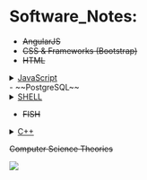 # Software_Notes:
- ~~AngularJS~~
- ~~CSS & Frameworks (Bootstrap)~~
- ~~HTML~~
<details><summary><a href="https://github.com/lil-code/Software_Notes/blob/master/JavaScript/README.md">JavaScript</a></summary>
  <ul>
  <h5><a href="https://github.com/lil-code/Software_Notes/tree/master/JavaScript/JQuery">$JQuery</a></h5>
  <h5><a href="https://github.com/lil-code/Software_Notes/tree/master/Node.js/README.md">Node.js</a></h5>
  <h5><a href="https://github.com/lil-code/Software_Notes/blob/master/Node.js/modules/bcrypt_notes.md">Node Modules</a></h5>
  <h5><a href="https://github.com/lil-code/Software_Notes/blob/master/Node.js/express.js/express_notes.md">Express.js</a></h5>
  <h5><a href="https://github.com/lil-code/Software_Notes/blob/master/Node.js/Knex.js/knex_notes.md">Knex.js</a></h5>

  </ul>
  </details>
- ~~PostgreSQL~~
<details><summary><a href="https://github.com/lil-code/Software_Notes/tree/master/Shell/README.md">SHELL</a></summary>
<ul>
<h5><a href=" https://github.com/lil-code/Software_Notes/blob/master/Shell/shell_array_operators.md">ARRAY OPERATIONS</a></h5>
<h5><a href="https://github.com/lil-code/Software_Notes/blob/master/Shell/shell_conditionals.md">CONDITIONALS</a></h5>
<h5><a href="https://github.com/lil-code/Software_Notes/blob/master/Shell/shell_file_commands.md">FILE COMMANDS</a></h5>
<h5><a href="https://github.com/lil-code/Software_Notes/blob/master/Shell/shell_functions.md">FUNCTIONS</a></h5>
<h5><a href="https://github.com/lil-code/Software_Notes/blob/master/Shell/shell_loops.md">LOOPS</a></h5>
<h5><a href="https://github.com/lil-code/Software_Notes/blob/master/Shell/shell_misc_stuff.md">MISC STUFF</a></h5>
<h5><a href="https://github.com/lil-code/Software_Notes/blob/master/Shell/shell_process_handling.md">PROCESS HANDLING</a></h5>
<h5><a href="https://github.com/lil-code/Software_Notes/blob/master/Shell/shell_variables.md">VARIABLES</a></h5>
</ul>
</details>

- ~~FISH~~


<details><summary><a href="https://github.com/christiantaggart/Software_Notes/tree/master/C%2B%2B">C++</a></summary>
<ul>
<h5><a href="https://github.com/christiantaggart/Software_Notes/blob/master/C%2B%2B/Dynamic_Linking.md">Dynamic Linking</a></h5>
<h5><a href="https://github.com/christiantaggart/Software_Notes/blob/master/C%2B%2B/Functions_Loops_etc.md">Functions & Loops</a></h5>
<h5><a href="https://github.com/christiantaggart/Software_Notes/blob/master/C%2B%2B/Header_Files.md">Header Files</a></h5>
<h5><a href="https://github.com/christiantaggart/Software_Notes/blob/master/C%2B%2B/Object_File.md">Object Files</a></h5>
<h5><a href="https://github.com/christiantaggart/Software_Notes/blob/master/C%2B%2B/Pointer_Notes.md">Pointer Notes</a></h5>
<h5><a href="https://github.com/christiantaggart/Software_Notes/blob/master/C%2B%2B/Source_File.md">Source Files</a></h5>
<h5><a href="https://github.com/christiantaggart/Software_Notes/blob/master/C%2B%2B/Static_Linking.md">Static Linking</a></h5>
<h5><a href="https://github.com/christiantaggart/Software_Notes/blob/master/C%2B%2B/Tips.md">Tips</a></h5>
</ul>
</details>

~~Computer Science Theories~~

![](http://i.imgur.com/iVHfwLc.gif)




<a href="      ">             </a>
<a href="      ">             </a>
<a href="      ">             </a>
